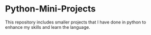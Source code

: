 # Python-Mini-Projects
This repository includes smaller projects that I have done in python to enhance my skills and learn the language. 
